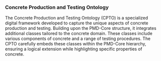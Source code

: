 ### Concrete Production and Testing Ontology

The Concrete Production and Testing Ontology (CPTO) is a specialized digital framework developed to capture the unique aspects of concrete production and testing. Building upon the PMD-Core structure, it integrates additional classes tailored to the concrete domain. These classes include various components of concrete and a range of testing procedures. The CPTO carefully embeds these classes within the PMD-Core hierarchy, ensuring a logical extension while highlighting specific properties of concrete.